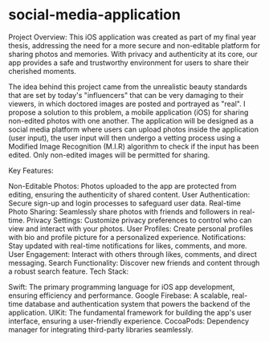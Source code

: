 # social-media-application
Project Overview:
This iOS application was created as part of my final year thesis, addressing the need for a more secure and non-editable platform for sharing photos and memories. With privacy and authenticity at its core, our app provides a safe and trustworthy environment for users to share their cherished moments.

The idea behind this project came from the unrealistic beauty standards that are set by today's "influencers" that can be very damaging to their viewers, in which doctored images are posted and portrayed as "real". I propose a solution to this problem, a mobile application (iOS) for sharing non-edited photos with one another. The application will be designed as a social media platform where users can upload photos inside the application (user input), the user input will then undergo a vetting process using a Modified Image Recognition (M.I.R) algorithm to check if the input has been edited. Only non-edited images will be permitted for sharing.

Key Features:

Non-Editable Photos: Photos uploaded to the app are protected from editing, ensuring the authenticity of shared content.
User Authentication: Secure sign-up and login processes to safeguard user data.
Real-time Photo Sharing: Seamlessly share photos with friends and followers in real-time.
Privacy Settings: Customize privacy preferences to control who can view and interact with your photos.
User Profiles: Create personal profiles with bio and profile picture for a personalized experience.
Notifications: Stay updated with real-time notifications for likes, comments, and more.
User Engagement: Interact with others through likes, comments, and direct messaging.
Search Functionality: Discover new friends and content through a robust search feature.
Tech Stack:

Swift: The primary programming language for iOS app development, ensuring efficiency and performance.
Google Firebase: A scalable, real-time database and authentication system that powers the backend of the application.
UIKit: The fundamental framework for building the app's user interface, ensuring a user-friendly experience.
CocoaPods: Dependency manager for integrating third-party libraries seamlessly.
